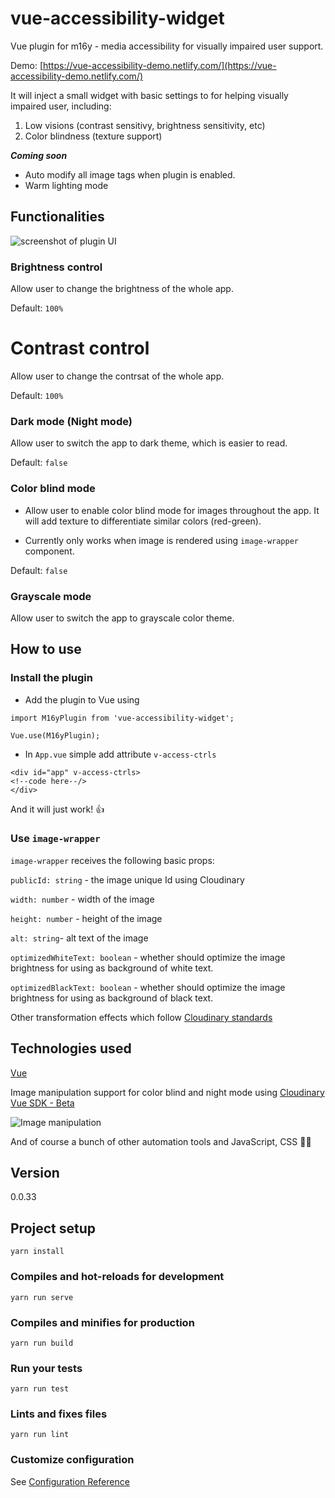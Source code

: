 # vue-accessibility-widget
Vue plugin for m16y - media accessibility for visually impaired user support.

Demo: [https://vue-accessibility-demo.netlify.com/](https://vue-accessibility-demo.netlify.com/)

It will inject a small widget with basic settings to for helping visually impaired user, including:
1. Low visions (contrast sensitivy, brightness sensitivity, etc)
2. Color blindness (texture support)

**_Coming soon_**
- Auto modify all image tags when plugin is enabled.
- Warm lighting mode


## Functionalities
![screenshot of plugin UI](https://res.cloudinary.com/mayashavin/image/upload/w_250/v1550135241/Screen_Shot_2019-02-14_at_10.05.40.png)

### Brightness control
Allow user to change the brightness of the whole app.

Default: `100%`

# Contrast control
Allow user to change the contrsat of the whole app.

Default: `100%`

### Dark mode (Night mode)
Allow user to switch the app to dark theme, which is easier to read.

Default: `false`

### Color blind mode
* Allow user to enable color blind mode for images throughout the app. It will add texture to differentiate similar colors (red-green).

* Currently only works when image is rendered using `image-wrapper` component.

Default: `false`

### Grayscale mode
Allow user to switch the app to grayscale color theme.

## How to use

### Install the plugin
- Add the plugin to Vue using

```
import M16yPlugin from 'vue-accessibility-widget';

Vue.use(M16yPlugin);
```

- In `App.vue` simple add attribute `v-access-ctrls`
```
<div id="app" v-access-ctrls>
<!--code here--/>
</div>
```

And it will just work! 👍

### Use `image-wrapper`

`image-wrapper` receives the following basic props:

`publicId: string` - the image unique Id using Cloudinary

`width: number` - width of the image

`height: number` - height of the image

`alt: string`- alt text of the image

`optimizedWhiteText: boolean` - whether should optimize the image brightness for using as background of white text.

`optimizedBlackText: boolean` - whether should optimize the image brightness for using as background of black text.

Other transformation effects which follow [Cloudinary standards](https://cloudinary.com/documentation/image_transformations)

## Technologies used
[Vue](https://vuejs.com)

Image manipulation support for color blind and night mode using [Cloudinary Vue SDK - Beta](https://cloudinary.com)

![Image manipulation](https://cloudinary-res.cloudinary.com/image/upload/w_250/v1538583988/cloudinary_logo_for_white_bg.png)

And of course a bunch of other automation tools and JavaScript, CSS 👩‍💻

## Version
0.0.33

## Project setup
```
yarn install
```

### Compiles and hot-reloads for development
```
yarn run serve
```

### Compiles and minifies for production
```
yarn run build
```

### Run your tests
```
yarn run test
```

### Lints and fixes files
```
yarn run lint
```

### Customize configuration
See [Configuration Reference](https://cli.vuejs.org/config/)
